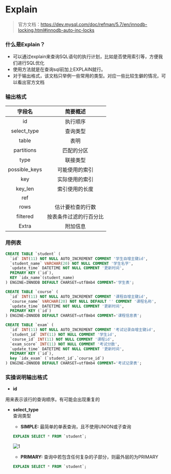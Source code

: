 # Explain
> 官方文档：https://dev.mysql.com/doc/refman/5.7/en/innodb-locking.html#innodb-auto-inc-locks

### 什么是Explain？

- 可以通过explain来查询SQL语句的执行计划，比如是否使用索引等，方便我们进行SQL优化
- 使用方法就是在查询sql前加上EXPLAIN就行。
- 对于输出格式，该文档只举例一些常用的类型。对应一些比较生僻的情况，可以看出官方文档

### 输出格式

|  字段名   | 简要概述  | 
|  :----:  | :----:  |
|  id  | 执行顺序 |
|  select_type  | 查询类型 |
|  table  | 表明 |
|  partitions  |  匹配的分区 |
|  type  | 联接类型  |
|  possible_keys  |  可能使用的索引 |
|  key  |  实际使用的索引 |
|  key_len  |  索引使用的长度 |
|  ref  |   |
|  rows  | 估计要检查的行数  |
|  filtered  | 按表条件过滤的行百分比  |
|  Extra  |  附加信息 |

### 用例表
```sql
CREATE TABLE `student` (
  `id` INT(11) NOT NULL AUTO_INCREMENT COMMENT '学生自增主键id',
  `student_name` VARCHAR(20) NOT NULL COMMENT '学生名字',
  `update_time` DATETIME NOT NULL COMMENT '更新时间',
  PRIMARY KEY (`id`),
  KEY `idx_name`(student_name)
) ENGINE=INNODB DEFAULT CHARSET=utf8mb4 COMMENT='学生表';

CREATE TABLE `course` (
  `id` INT(11) NOT NULL AUTO_INCREMENT COMMENT '课程自增主键id',
  `course_name` VARCHAR(20) NOT NULL DEFAULT '' COMMENT '课程名称',
  `update_time` DATETIME NOT NULL COMMENT '更新时间',
  PRIMARY KEY (`id`)
) ENGINE=INNODB DEFAULT CHARSET=utf8mb4 COMMENT='课程信息表';

CREATE TABLE `exam` (
  `id` INT(11) NOT NULL AUTO_INCREMENT COMMENT '考试记录自增主键id',
  `student_id` INT(11) NOT NULL COMMENT '学生id',
  `course_id` INT(11) NOT NULL COMMENT '课程id',
  `exam_score` INT(11) NOT NULL COMMENT '考试分数',
  `update_time` DATETIME NOT NULL COMMENT '更新时间',
  PRIMARY KEY (`id`),
  key `idx_exam` (`student_id`,`course_id`)
) ENGINE=INNODB DEFAULT CHARSET=utf8mb4 COMMENT='考试记录表';

```

### 实操说明输出格式
- **id**

用来表示该行的查询顺序。有可能会出现重复的

- **select_type**  
查询类型

    - **SIMPLE:** 最简单的单表查询，且不使用UNION或子查询
    ```sql
    EXPLAIN SELECT * FROM `student`;
    ```  
    ![1](http://xuye-private.oss-cn-shanghai.aliyuncs.com/mackdown/%E7%9F%A5%E8%AF%86%E7%82%B9/explain/2.png)
    - **PRIMARY:** 查询中若包含任何复杂的子部分，则最外层的为PRIMARY
    ```sql
    EXPLAIN SELECT * FROM `student`;
    ```  
    